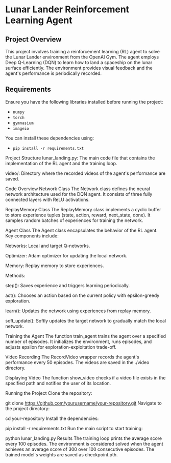 # Lunar Lander Reinforcement Learning Agent

## Project Overview
This project involves training a reinforcement learning (RL) agent to solve the Lunar Lander environment from the OpenAI Gym.
The agent employs Deep Q-Learning (DQN) to learn how to land a spaceship on the lunar surface efficiently.
The environment provides visual feedback and the agent's performance is periodically recorded.

## Requirements
Ensure you have the following libraries installed before running the project:
- `numpy`
- `torch`
- `gymnasium`
- `imageio`

You can install these dependencies using:
- `pip install -r requirements.txt`

Project Structure
lunar_landing.py: The main code file that contains the implementation of the RL agent and the training loop.

video/: Directory where the recorded videos of the agent's performance are saved.

Code Overview
Network Class
The Network class defines the neural network architecture used for the DQN agent. It consists of three fully connected layers with ReLU activations.

ReplayMemory Class
The ReplayMemory class implements a cyclic buffer to store experience tuples (state, action, reward, next_state, done). It samples random batches of experiences for training the network.

Agent Class
The Agent class encapsulates the behavior of the RL agent. Key components include:

Networks: Local and target Q-networks.

Optimizer: Adam optimizer for updating the local network.

Memory: Replay memory to store experiences.

Methods:

step(): Saves experience and triggers learning periodically.

act(): Chooses an action based on the current policy with epsilon-greedy exploration.

learn(): Updates the network using experiences from replay memory.

soft_update(): Softly updates the target network to gradually match the local network.

Training the Agent
The function train_agent trains the agent over a specified number of episodes. It initializes the environment, runs episodes, and adjusts epsilon for exploration-exploitation trade-off.

Video Recording
The RecordVideo wrapper records the agent's performance every 50 episodes. The videos are saved in the ./video directory.

Displaying Video
The function show_video checks if a video file exists in the specified path and notifies the user of its location.

Running the Project
Clone the repository:

git clone https://github.com/yourusername/your-repository.git
Navigate to the project directory:

cd your-repository
Install the dependencies:

pip install -r requirements.txt
Run the main script to start training:

python lunar_landing.py
Results
The training loop prints the average score every 100 episodes. The environment is considered solved when the agent achieves an average score of 300 over 100 consecutive episodes. The trained model's weights are saved as checkpoint.pth.
